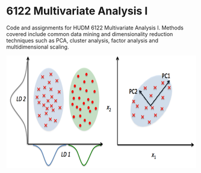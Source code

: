 # 6122 Multivariate Analysis I
Code and assignments for HUDM 6122 Multivariate Analysis I. Methods covered include common data mining and dimensionality reduction techniques such as PCA, cluster analysis, factor analysis and multidimensional scaling.


<p align="center">
  <img width="650" height="300" src="https://github.com/gzlupko/6122_multivariate/blob/main/viz/dim_reduction.png">
</p>
